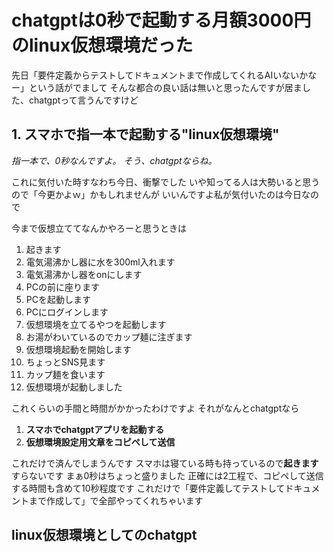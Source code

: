 # chatgptは0秒で起動する月額3000円のlinux仮想環境だった

先日「要件定義からテストしてドキュメントまで作成してくれるAIいないかなー」という話がでまして
そんな都合の良い話は無いと思ったんですが居ました、chatgptって言うんですけど

## 1. スマホで指一本で起動する"linux仮想環境"

*指一本で、0秒なんですよ。*
*そう、chatgptならね。*

これに気付いた時すなわち今日、衝撃でした
いや知ってる人は大勢いると思うので「今更かよｗ」かもしれませんが
いいんですよ私が気付いたのは今日なので

今まで仮想立ててなんかやろーと思うときは
1. 起きます
2. 電気湯沸かし器に水を300ml入れます
3. 電気湯沸かし器をonにします
4. PCの前に座ります
5. PCを起動します
6. PCにログインします
7. 仮想環境を立てるやつを起動します
8. お湯がわいているのでカップ麺に注ぎます
9. 仮想環境起動を開始します
10. ちょっとSNS見ます
11. カップ麺を食います
12. 仮想環境が起動しました

これくらいの手間と時間がかかったわけですよ
それがなんとchatgptなら

1. **スマホでchatgptアプリを起動する**
2. **仮想環境設定用文章をコピペして送信**

これだけで済んでしまうんです
スマホは寝ている時も持っているので**起きます**すらないです
まぁ0秒はちょっと盛りました
正確には2工程で、コピペして送信する時間も含めて10秒程度です
これだけで「要件定義してテストしてドキュメントまで作成して」で全部やってくれちゃいます

## linux仮想環境としてのchatgpt


